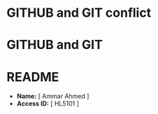 
# GITHUB and GIT conflict
# GITHUB and GIT
# README

- **Name:** [ Ammar Ahmed ]
- **Access ID:** [ HL5101 ]
